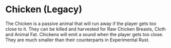 # Chicken (Legacy)

The Chicken is a passive animal that will run away if the player gets too close to it. 
They can be killed and harvested for Raw Chicken Breasts, Cloth and Animal Fat. Chickens will emit a sound when the player gets too close. They are much smaller than their counterparts in Experimental Rust.
